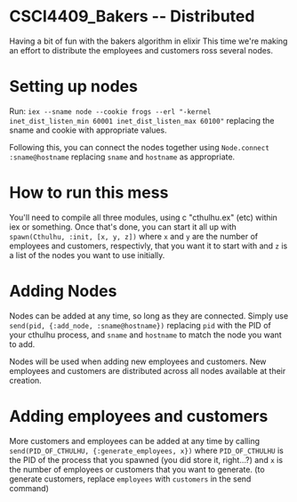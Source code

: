 # CSCI4409_Bakers -- Distributed
Having a bit of fun with the bakers algorithm in elixir
This time we're making an effort to distribute the employees and customers
ross several nodes.

# Setting up nodes
Run: `iex --sname node --cookie frogs --erl "-kernel inet_dist_listen_min 60001 inet_dist_listen_max 60100"`
replacing the sname and cookie with appropriate values.

Following this, you can connect the nodes together using `Node.connect :sname@hostname`
replacing `sname` and `hostname` as appropriate.

# How to run this mess
You'll need to compile all three modules, using c "cthulhu.ex" (etc) within iex or something.
Once that's done, you can start it all up with `spawn(Cthulhu, :init, [x, y, z])` where `x` and `y` are the
number of employees and customers, respectivly, that you want it to start with and `z` is a list of the nodes you want to use
initially.

# Adding Nodes
Nodes can be added at any time, so long as they are connected.
Simply use `send(pid, {:add_node, :sname@hostname})`
replacing `pid` with the PID of your cthulhu process, and `sname` and `hostname` to match the node you want to add.

Nodes will be used when adding new employees and customers. New employees and customers are distributed across all nodes available at their
creation.


# Adding employees and customers
More customers and employees can be added at any time by calling `send(PID_OF_CTHULHU, {:generate_employees, x})`
where `PID_OF_CTHULHU` is the PID of the process that you spawned (you did store it, right...?) and `x` is the number of
employees or customers that you want to generate. (to generate customers, replace `employees` with `customers` in the send command)

